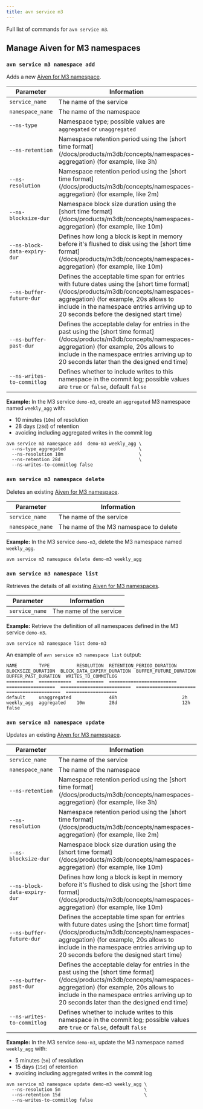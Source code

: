 ```yaml
---
title: avn service m3
---
```


Full list of commands for `avn service m3`.

## Manage Aiven for M3 namespaces

### `avn service m3 namespace add`

Adds a new
[Aiven for M3 namespace](/docs/products/m3db/concepts/namespaces-aggregation).

<table>
  <thead>
    <tr>
      <th>Parameter</th>
      <th>Information</th>
    </tr>
  </thead>
  <tbody>
    <tr>
      <td><code>service_name</code></td>
      <td>The name of the service</td>
    </tr>
    <tr>
      <td><code>namespace_name</code></td>
      <td>The name of the namespace</td>
    </tr>
    <tr>
      <td><code>--ns-type</code></td>
      <td>Namespace type; possible values are <code>aggregated</code> or <code>unaggregated</code></td>
    </tr>
    <tr>
      <td><code>--ns-retention</code></td>
      <td>Namespace retention period using the [short time format](/docs/products/m3db/concepts/namespaces-aggregation) (for example, like 3h)</td>
    </tr>
    <tr>
      <td><code>--ns-resolution</code></td>
      <td>Namespace retention period using the [short time format](/docs/products/m3db/concepts/namespaces-aggregation) (for example, like 2m)</td>
    </tr>
    <tr>
      <td><code>--ns-blocksize-dur</code></td>
      <td>Namespace block size duration using the [short time format](/docs/products/m3db/concepts/namespaces-aggregation) (for example, like 10m)</td>
    </tr>
    <tr>
      <td><code>--ns-block-data-expiry-dur</code></td>
      <td>Defines how long a block is kept in memory before it's flushed to disk using the [short time format](/docs/products/m3db/concepts/namespaces-aggregation) (for example, like 10m)</td>
    </tr>
    <tr>
      <td><code>--ns-buffer-future-dur</code></td>
      <td>Defines the acceptable time span for entries with future dates using the [short time format](/docs/products/m3db/concepts/namespaces-aggregation) (for example, 20s allows to include in the namespace entries arriving up to 20 seconds before the designed start time)</td>
    </tr>
    <tr>
      <td><code>--ns-buffer-past-dur</code></td>
      <td>Defines the acceptable delay for entries in the past using the [short time format](/docs/products/m3db/concepts/namespaces-aggregation) (for example, 20s allows to include in the namespace entries arriving up to 20 seconds later than the designed end time)</td>
    </tr>
    <tr>
      <td><code>--ns-writes-to-commitlog</code></td>
      <td>Defines whether to include writes to this namespace in the commit log; possible values are <code>true</code> or <code>false</code>, default <code>false</code></td>
    </tr>
  </tbody>
</table>


**Example:** In the M3 service `demo-m3`, create an `aggregated` M3
namespace named `weekly_agg` with:

-   10 minutes (`10m`) of resolution
-   28 days (`28d`) of retention
-   avoiding including aggregated writes in the commit log

```
avn service m3 namespace add  demo-m3 weekly_agg \
  --ns-type aggregated                           \
  --ns-resolution 10m                            \
  --ns-retention 28d                             \
  --ns-writes-to-commitlog false
```

### `avn service m3 namespace delete`

Deletes an existing
[Aiven for M3 namespace](/docs/products/m3db/concepts/namespaces-aggregation).

| Parameter        | Information                            |
| ---------------- | -------------------------------------- |
| `service_name`   | The name of the service                |
| `namespace_name` | The name of the M3 namespace to delete |

**Example:** In the M3 service `demo-m3`, delete the M3 namespace named
`weekly_agg`.

```
avn service m3 namespace delete demo-m3 weekly_agg
```

### `avn service m3 namespace list`

Retrieves the details of all existing
[Aiven for M3 namespaces](/docs/products/m3db/concepts/namespaces-aggregation).

| Parameter      | Information             |
| -------------- | ----------------------- |
| `service_name` | The name of the service |

**Example:** Retrieve the definition of all namespaces defined in the M3
service `demo-m3`.

```
avn service m3 namespace list demo-m3
```

An example of `avn service m3 namespace list` output:

``` text
NAME        TYPE          RESOLUTION  RETENTION_PERIOD_DURATION  BLOCKSIZE_DURATION  BLOCK_DATA_EXPIRY_DURATION  BUFFER_FUTURE_DURATION  BUFFER_PAST_DURATION  WRITES_TO_COMMITLOG
==========  ============  ==========  =========================  ==================  ==========================  ======================  ====================  ===================
default     unaggregated              48h                        2h
weekly_agg  aggregated    10m         28d                        12h                                                                                           false
```

### `avn service m3 namespace update`

Updates an existing
[Aiven for M3 namespace](/docs/products/m3db/concepts/namespaces-aggregation).

<table>
  <thead>
    <tr>
      <th>Parameter</th>
      <th>Information</th>
    </tr>
  </thead>
  <tbody>
    <tr>
      <td><code>service_name</code></td>
      <td>The name of the service</td>
    </tr>
    <tr>
      <td><code>namespace_name</code></td>
      <td>The name of the namespace</td>
    </tr>
    <tr>
      <td><code>--ns-retention</code></td>
      <td>Namespace retention period using the [short time format](/docs/products/m3db/concepts/namespaces-aggregation) (for example, like 3h)</td>
    </tr>
    <tr>
      <td><code>--ns-resolution</code></td>
      <td>Namespace retention period using the [short time format](/docs/products/m3db/concepts/namespaces-aggregation) (for example, like 2m)</td>
    </tr>
    <tr>
      <td><code>--ns-blocksize-dur</code></td>
      <td>Namespace block size duration using the [short time format](/docs/products/m3db/concepts/namespaces-aggregation) (for example, like 10m)</td>
    </tr>
    <tr>
      <td><code>--ns-block-data-expiry-dur</code></td>
      <td>Defines how long a block is kept in memory before it's flushed to disk using the [short time format](/docs/products/m3db/concepts/namespaces-aggregation) (for example, like 10m)</td>
    </tr>
    <tr>
      <td><code>--ns-buffer-future-dur</code></td>
      <td>Defines the acceptable time span for entries with future dates using the [short time format](/docs/products/m3db/concepts/namespaces-aggregation) (for example, 20s allows to include in the namespace entries arriving up to 20 seconds before the designed start time)</td>
    </tr>
    <tr>
      <td><code>--ns-buffer-past-dur</code></td>
      <td>Defines the acceptable delay for entries in the past using the [short time format](/docs/products/m3db/concepts/namespaces-aggregation) (for example, 20s allows to include in the namespace entries arriving up to 20 seconds later than the designed end time)</td>
    </tr>
    <tr>
      <td><code>--ns-writes-to-commitlog</code></td>
      <td>Defines whether to include writes to this namespace in the commit log; possible values are <code>true</code> or <code>false</code>, default <code>false</code></td>
    </tr>
  </tbody>
</table>

**Example:** In the M3 service `demo-m3`, update the M3 namespace named
`weekly_agg` with:

- 5 minutes (`5m`) of resolution
- 15 days (`15d`) of retention
- avoiding including aggregated writes in the commit log

```
avn service m3 namespace update demo-m3 weekly_agg \
  --ns-resolution 5m                               \
  --ns-retention 15d                               \
  --ns-writes-to-commitlog false
```
